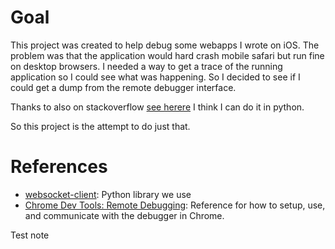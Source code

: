 Goal
====
This project was created to help debug some webapps I wrote on iOS.  The problem was that the application would hard crash mobile safari but run fine on desktop browsers.  I needed a way to get a trace of the running application so I could see what was happening.  So I decided to see if I could get a dump from the remote debugger interface.

Thanks to also on stackoverflow [see herere](http://stackoverflow.com/questions/8599408/is-it-possible-to-connect-to-mobile-safari-remote-debugger-protocol-using-python) I think I can do it in python.  

So this project is the attempt to do just that.


References
==========
  * [websocket-client](https://github.com/liris/websocket-client): Python library we use
  * [Chrome Dev Tools: Remote Debugging](http://code.google.com/chrome/devtools/docs/remote-debugging.html): Reference for how to setup, use, and communicate with the debugger in Chrome.
  

Test note
